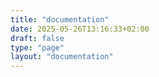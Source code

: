 ```yaml
---
title: "documentation"
date: 2025-05-26T13:16:33+02:00
draft: false
type: "page"
layout: "documentation"
---
```



